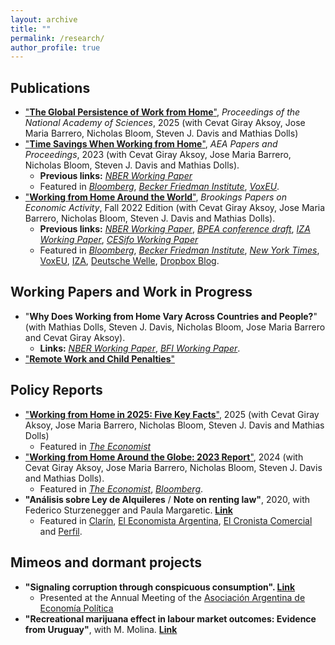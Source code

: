 ```yaml
---
layout: archive
title: ""
permalink: /research/
author_profile: true
---
```

## Publications
* ["**The Global Persistence of Work from Home**"](https://www.pnas.org/doi/10.1073/pnas.2509892122), *Proceedings of the National Academy of Sciences*, 2025 (with Cevat Giray Aksoy, Jose Maria Barrero, Nicholas Bloom, Steven J. Davis and Mathias Dolls)
* ["**Time Savings When Working from Home**"](https://www.aeaweb.org/articles?id=10.1257/pandp.20231013), *AEA Papers and Proceedings*, 2023 (with Cevat Giray Aksoy, Jose Maria Barrero, Nicholas Bloom, Steven J. Davis and Mathias Dolls).
  * **Previous links:** [*NBER Working Paper*](https://www.nber.org/papers/w30866)
  * Featured in [*Bloomberg*](https://www.bloomberg.com/news/articles/2023-01-23/remote-work-saves-global-commuters-72-minutes-a-day-study-finds), [*Becker Friedman Institute*](https://bfi.uchicago.edu/insight/finding/time-savings-when-working-from-home/), [*VoxEU*](https://cepr.org/voxeu/columns/commute-time-savings-when-working-home).
* ["**Working from Home Around the World**"](https://www.brookings.edu/wp-content/uploads/2022/09/BPEA-FA22_WEB_Aksoy-et-al.pdf), *Brookings Papers on Economic Activity*, Fall 2022 Edition (with Cevat Giray Aksoy, Jose Maria Barrero, Nicholas Bloom, Steven J. Davis and Mathias Dolls).
  * **Previous links:** [*NBER Working Paper*](https://www.nber.org/papers/w30446), [*BPEA conference draft*](https://www.brookings.edu/wp-content/uploads/2022/09/Aksoy-et-al-Conference-Draft-BPEA-FA22.pdf), [*IZA Working Paper*](https://www.iza.org/publications/dp/15540/working-from-home-around-the-world), [*CESifo Working Paper*](https://www.cesifo.org/en/publikationen/2022/working-paper/working-home-around-world)
  * Featured in [*Bloomberg*](https://www.bloomberg.com/news/articles/2022-09-08/work-from-home-is-loved-worldwide-even-if-wall-street-hates-it?leadSource=uverify%20wall), [*Becker Friedman Institute*](https://bfi.uchicago.edu/insight/finding/working-from-home-around-the-world/), [*New York Times*](https://www.nytimes.com/2022/11/30/opinion/covid-pandemic-cities-future.html), [VoxEU](https://cepr.org/voxeu/columns/working-home-around-world), [IZA](https://wol.iza.org/opinions/working-from-home-around-the-world), [Deutsche Welle](https://www.dw.com/en/why-companies-want-workers-to-return-to-work/a-63194277), [Dropbox Blog](https://blog.dropbox.com/topics/work-culture/studies-prove-we-are-productive-working-from-home).


## Working Papers and Work in Progress
* "**Why Does Working from Home Vary Across Countries and People?**" (with Mathias Dolls, Steven J. Davis, Nicholas Bloom, Jose Maria Barrero and Cevat Giray Aksoy).
  * **Links:** [*NBER Working Paper*](https://www.nber.org/system/files/working_papers/w32374/w32374.pdf), [*BFI Working Paper*](https://bfi.uchicago.edu/wp-content/uploads/2024/04/BFI_WP_2024-47.pdf).
* ["**Remote Work and Child Penalties**"](https://zaratepablo.github.io/files/RWCP.pdf)

## Policy Reports
* ["**Working from Home in 2025: Five Key Facts**"](https://siepr.stanford.edu/publications/essay/working-home-2025-five-key-facts), 2025 (with Cevat Giray Aksoy, Jose Maria Barrero, Nicholas Bloom, Steven J. Davis and Mathias Dolls)
  * Featured in [*The Economist*](https://www.economist.com/finance-and-economics/2025/04/21/unlike-everyone-else-americans-and-britons-still-shun-the-office)
* ["**Working from Home Around the Globe: 2023 Report**"](https://wfhresearch.com/wp-content/uploads/2023/06/GSWA-2023.pdf), 2024 (with Cevat Giray Aksoy, Jose Maria Barrero, Nicholas Bloom, Steven J. Davis and Mathias Dolls).
  * Featured in [*The Economist*](https://www.economist.com/business/2023/07/10/the-fight-over-working-from-home-goes-global), [*Bloomberg*](https://www.bloomberg.com/news/articles/2023-07-19/brits-are-working-from-home-more-than-rest-of-europe).
* **"Análisis sobre Ley de Alquileres** / **Note on renting law"**, 2020, with Federico Sturzenegger and Paula Margaretic. [**Link**](https://uploads.strikinglycdn.com/files/a5b4c462-d9b4-436a-a614-647a19055ad1/Ley_de_Alquiler%20(3).pdf)
  * Featured in [Clarín](https://www.clarin.com/economia/alquileres-temporarios-opcion-propietarios-efecto-nueva-ley-_0_WopSkv9yh.html), [El Economista Argentina](https://eleconomista.com.ar/economia/sturzenegger-confirmo-efecto-lipovetsky-cayo-oferta-subieron-precios-n38556), [El Cronista Comercial](https://www.cronista.com/apertura-negocio/realestate/Ley-de-alquileres-2020-con-la-nueva-norma-hay-menos-oferta-y-aumentaron-los-precios-20201014-0006.html) and [Perfil](https://www.perfil.com/noticias/economia/ley-de-alquileres-aumento-oferta-alquileres-temporarios.phtml).


## Mimeos and dormant projects
* **"Signaling corruption through conspicuous consumption". [Link](https://zaratepablo.github.io/files/SignalingCorruption.pdf)**
  * Presented at the Annual Meeting of the [Asociación Argentina de Economía Política](https://aaep.org.ar/) 
* **"Recreational marijuana effect in labour market outcomes: Evidence from Uruguay"**, with M. Molina. [**Link**](https://zaratepablo.github.io/files/MarijuanaUruguay.pdf)


